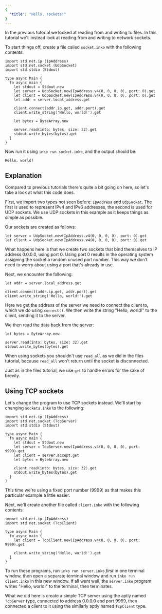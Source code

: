 ```yaml
---
{
  "title": "Hello, sockets!"
}
---
```


In the previous tutorial we looked at reading from and writing to files. In this
tutorial we'll instead look at reading from and writing to network sockets.

To start things off, create a file called `socket.inko` with the following
contents:

```inko
import std.net.ip (IpAddress)
import std.net.socket (UdpSocket)
import std.stdio (Stdout)

type async Main {
  fn async main {
    let stdout = Stdout.new
    let server = UdpSocket.new(IpAddress.v4(0, 0, 0, 0), port: 0).get
    let client = UdpSocket.new(IpAddress.v4(0, 0, 0, 0), port: 0).get
    let addr = server.local_address.get

    client.connect(addr.ip.get, addr.port).get
    client.write_string('Hello, world!').get

    let bytes = ByteArray.new

    server.read(into: bytes, size: 32).get
    stdout.write_bytes(bytes).get
  }
}
```

Now run it using `inko run socket.inko`, and the output should be:

```
Hello, world!
```

## Explanation

Compared to previous tutorials there's quite a bit going on here, so let's take
a look at what this code does.

First, we import two types not seen before: `IpAddress` and `UdpSocket`. The
first is used to represent IPv4 and IPv6 addresses, the second is used for UDP
sockets. We use UDP sockets in this example as it keeps things as simple as
possible.

Our sockets are created as follows:

```inko
let server = UdpSocket.new(IpAddress.v4(0, 0, 0, 0), port: 0).get
let client = UdpSocket.new(IpAddress.v4(0, 0, 0, 0), port: 0).get
```

What happens here is that we create two sockets that bind themselves to IP
address 0.0.0.0, using port 0. Using port 0 results in the operating system
assigning the socket a random unused port number. This way we don't need to
worry about using a port that's already in use.

Next, we encounter the following:

```inko
let addr = server.local_address.get

client.connect(addr.ip.get, addr.port).get
client.write_string('Hello, world!').get
```

Here we get the address of the server we need to connect the client to, which we
do using `connect()`. We then write the string "Hello, world!" to the client,
sending it to the server.

We then read the data back from the server:

```inko
let bytes = ByteArray.new

server.read(into: bytes, size: 32).get
stdout.write_bytes(bytes).get
```

When using sockets you shouldn't use `read_all` as we did in the files tutorial,
because `read_all` won't return until the socket is disconnected.

Just as in the files tutorial, we use `get` to handle errors for the sake of
brevity.

## Using TCP sockets

Let's change the program to use TCP sockets instead. We'll start by changing
`sockets.inko` to the following:

```inko
import std.net.ip (IpAddress)
import std.net.socket (TcpServer)
import std.stdio (Stdout)

type async Main {
  fn async main {
    let stdout = Stdout.new
    let server = TcpServer.new(IpAddress.v4(0, 0, 0, 0), port: 9999).get
    let client = server.accept.get
    let bytes = ByteArray.new

    client.read(into: bytes, size: 32).get
    stdout.write_bytes(bytes).get
  }
}
```

This time we're using a fixed port number (9999) as that makes this particular
example a little easier.

Next, we'll create another file called `client.inko` with the following
contents:

```inko
import std.net.ip (IpAddress)
import std.net.socket (TcpClient)

type async Main {
  fn async main {
    let client = TcpClient.new(IpAddress.v4(0, 0, 0, 0), port: 9999).get

    client.write_string('Hello, world!').get
  }
}
```

To run these programs, run `inko run server.inko` _first_ in one terminal
window, then open a separate terminal window and run `inko run client.inko` in
this new window. If all went well, the `server.inko` program writes "Hello,
world!" to the terminal, then terminates.

What we did here is create a simple TCP server using the aptly named `TcpServer`
type, connected to address 0.0.0.0 and port 9999, then connected a client to it
using the similarly aptly named `TcpClient` type.
